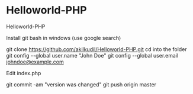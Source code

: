# Helloworld-PHP
Helloworld-PHP

Install git bash in windows (use google search)

git clone https://github.com/akilkudil/Helloworld-PHP.git
cd into the folder
git config --global user.name "John Doe"
git config --global user.email johndoe@example.com

Edit index.php

git commit -am "version was changed"
git push origin master


